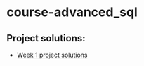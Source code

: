 # course-advanced_sql

## Project solutions:
- [Week 1 project solutions](./project_files/week_1/)

